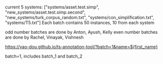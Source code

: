 current 5 systems:  ["systems/asset.test.simp", 
                    "new_systems/asset.test.simp.second", 
                    "new_systems/turk_corpus_random.txt",
                    "systems/con_simplification.txt",
                    "systems/T5.txt"]
Each batch contains 50 instances, 10 from each system

odd number batches are done by Anton, Ayush, Kelly
even number batches are done by Rachel, Vinayak, Vishnesh


https://yao-dou.github.io/ts-annotation-tool/?batch=1&name=${first_name}

batch=1, includes batch_1 and batch_2